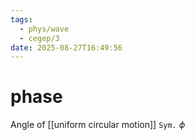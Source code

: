 ```yaml
---
tags:
  - phys/wave
  - cegep/3
date: 2025-08-27T16:49:56
---
```


# phase

Angle of [[uniform circular motion]]
`Sym.` $\phi$